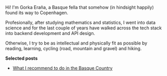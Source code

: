 Hi! I'm Gorka Eraña, a Basque fella that somehow (in hindsight happily) found its way to Copenhagen.

Profesionally, after studying mathematics and statistics, I went into data science and for the last couple of years have walked across the tech stack into backend development and API design.

Otherwise, I try to be as intellectual and physically fit as possible by reading, learning, cycling (road, mountain and gravel) and hiking.

**Selected posts**
- [What I recommend to do in the Basque Country](https://gorkaerana.github.io/2024-06-12_what-to-do-basque-country)

